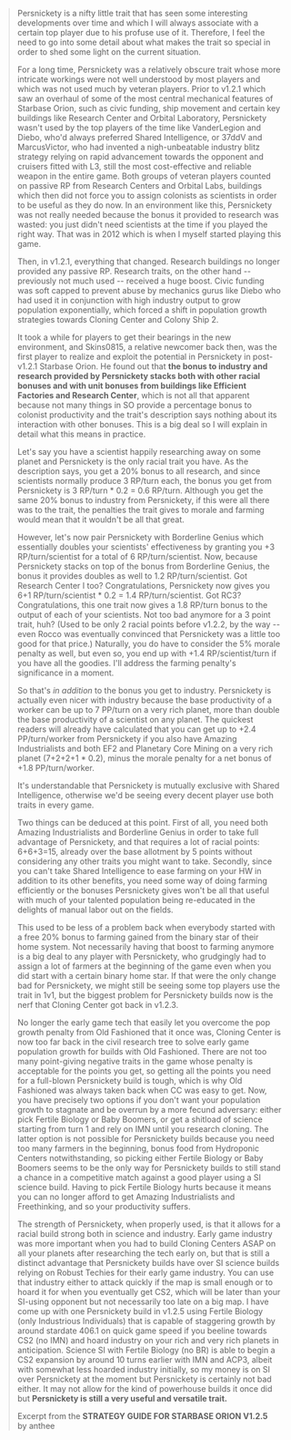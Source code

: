 > Persnickety is a nifty little trait that has seen some interesting developments over time and which I will always associate with a certain top player due to his profuse use of it. Therefore, I feel the need to go into some detail about what makes the trait so special in order to shed some light on the current situation.
> 
> For a long time, Persnickety was a relatively obscure trait whose more intricate workings were not well understood by most players and which was not used much by veteran players. Prior to v1.2.1 which saw an overhaul of some of the most central mechanical features of Starbase Orion, such as civic funding, ship movement and certain key buildings like Research Center and Orbital Laboratory, Persnickety wasn't used by the top players of the time like VanderLegion and Diebo, who'd always preferred Shared Intelligence, or 37ddV and MarcusVictor, who had invented a nigh-unbeatable industry blitz strategy relying on rapid advancement towards the opponent and cruisers fitted with L3, still the most cost-effective and reliable weapon in the entire game. Both groups of veteran players counted on passive RP from Research Centers and Orbital Labs, buildings which then did not force you to assign colonists as scientists in order to be useful as they do now. In an environment like this, Persnickety was not really needed because the bonus it provided to research was wasted: you just didn't need scientists at the time if you played the right way. That was in 2012 which is when I myself started playing this game.
> 
> Then, in v1.2.1, everything that changed. Research buildings no longer provided any passive RP. Research traits, on the other hand -- previously not much used -- received a huge boost. Civic funding was soft capped to prevent abuse by mechanics gurus like Diebo who had used it in conjunction with high industry output to grow population exponentially, which forced a shift in population growth strategies towards Cloning Center and Colony Ship 2.
> 
> It took a while for players to get their bearings in the new environment, and Skins0815, a relative newcomer back then, was the first player to realize and exploit the potential in Persnickety in post-v1.2.1 Starbase Orion. He found out that **the bonus to industry and research provided by Persnickety stacks both with other racial bonuses and with unit bonuses from buildings like Efficient Factories and Research Center**, which is not all that apparent because not many things in SO provide a percentage bonus to colonist productivity and the trait's description says nothing about its interaction with other bonuses. This is a big deal so I will explain in detail what this means in practice.
> 
> Let's say you have a scientist happily researching away on some planet and Persnickety is the only racial trait you have. As the description says, you get a 20% bonus to all research, and since scientists normally produce 3 RP/turn each, the bonus you get from Persnickety is 3 RP/turn * 0.2 = 0.6 RP/turn. Although you get the same 20% bonus to industry from Persnickety, if this were all there was to the trait, the penalties the trait gives to morale and farming would mean that it wouldn't be all that great.
> 
> However, let's now pair Persnickety with Borderline Genius which essentially doubles your scientists' effectiveness by granting you +3 RP/turn/scientist for a total of 6 RP/turn/scientist. Now, because Persnickety stacks on top of the bonus from Borderline Genius, the bonus it provides doubles as well to 1.2 RP/turn/scientist. Got Research Center I too? Congratulations, Persnickety now gives you 6+1 RP/turn/scientist * 0.2 = 1.4 RP/turn/scientist. Got RC3? Congratulations, this one trait now gives a 1.8 RP/turn bonus to the output of each of your scientists. Not too bad anymore for a 3 point trait, huh? (Used to be only 2 racial points before v1.2.2, by the way -- even Rocco was eventually convinced that Persnickety was a little too good for that price.) Naturally, you do have to consider the 5% morale penalty as well, but even so, you end up with +1.4 RP/scientist/turn if you have all the goodies. I'll address the farming penalty's significance in a moment.
> 
> So that's *in addition* to the bonus you get to industry. Persnickety is actually even nicer with industry because the base productivity of a worker can be up to 7 PP/turn on a very rich planet, more than double the base productivity of a scientist on any planet. The quickest readers will already have calculated that you can get up to +2.4 PP/turn/worker from Persnickety if you also have Amazing Industrialists and both EF2 and Planetary Core Mining on a very rich planet (7+2+2+1 * 0.2), minus the morale penalty for a net bonus of +1.8 PP/turn/worker.
> 
> It's understandable that Persnickety is mutually exclusive with Shared Intelligence, otherwise we'd be seeing every decent player use both traits in every game.
> 
> Two things can be deduced at this point. First of all, you need both Amazing Industrialists and Borderline Genius in order to take full advantage of Persnickety, and that requires a lot of racial points: 6+6+3=15, already over the base allotment by 5 points without considering any other traits you might want to take. Secondly, since you can't take Shared Intelligence to ease farming on your HW in addition to its other benefits, you need some way of doing farming efficiently or the bonuses Persnickety gives won't be all that useful with much of your talented population being re-educated in the delights of manual labor out on the fields.
> 
> This used to be less of a problem back when everybody started with a free 20% bonus to farming gained from the binary star of their home system. Not necessarily having that boost to farming anymore is a big deal to any player with Persnickety, who grudgingly had to assign a lot of farmers at the beginning of the game even when you did start with a certain binary home star. If that were the only change bad for Persnickety, we might still be seeing some top players use the trait in 1v1, but the biggest problem for Persnickety builds now is the nerf that Cloning Center got back in v1.2.3.
> 
> No longer the early game tech that easily let you overcome the pop growth penalty from Old Fashioned that it once was, Cloning Center is now too far back in the civil research tree to solve early game population growth for builds with Old Fashioned. There are not too many point-giving negative traits in the game whose penalty is acceptable for the points you get, so getting all the points you need for a full-blown Persnickety build is tough, which is why Old Fashioned was always taken back when CC was easy to get. Now, you have precisely two options if you don't want your population growth to stagnate and be overrun by a more fecund adversary: either pick Fertile Biology or Baby Boomers, or get a shitload of science starting from turn 1 and rely on IMN until you research cloning. The latter option is not possible for Persnickety builds because you need too many farmers in the beginning, bonus food from Hydroponic Centers notwithstanding, so picking either Fertile Biology or Baby Boomers seems to be the only way for Persnickety builds to still stand a chance in a competitive match against a good player using a SI science build. Having to pick Fertile Biology hurts because it means you can no longer afford to get Amazing Industrialists and Freethinking, and so your productivity suffers.
> 
> The strength of Persnickety, when properly used, is that it allows for a racial build strong both in science and industry. Early game industry was more important when you had to build Cloning Centers ASAP on all your planets after researching the tech early on, but that is still a distinct advantage that Persnickety builds have over SI science builds relying on Robust Techies for their early game industry. You can use that industry either to attack quickly if the map is small enough or to hoard it for when you eventually get CS2, which will be later than your SI-using opponent but not necessarily too late on a big map. I have come up with one Persnickety build in v1.2.5 using Fertile Biology (only Industrious Individuals) that is capable of staggering growth by around stardate 406.1 on quick game speed if you beeline towards CS2 (no IMN) and hoard industry on your rich and very rich planets in anticipation. Science SI with Fertile Biology (no BR) is able to begin a CS2 expansion by around 10 turns earlier with IMN and ACP3, albeit with somewhat less hoarded industry initially, so my money is on SI over Persnickety at the moment but Persnickety is certainly not bad either. It may not allow for the kind of powerhouse builds it once did but **Persnickety is still a very useful and versatile trait.**
>
>Excerpt from the **STRATEGY GUIDE FOR STARBASE ORION V1.2.5**  
>by anthee